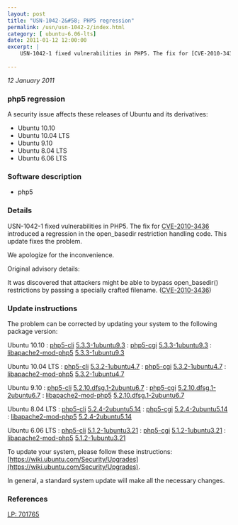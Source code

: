 ```yaml
---
layout: post
title: "USN-1042-2&#58; PHP5 regression"
permalink: /usn/usn-1042-2/index.html
category: [ ubuntu-6.06-lts]
date: 2011-01-12 12:00:00
excerpt: |
    USN-1042-1 fixed vulnerabilities in PHP5. The fix for [CVE-2010-3436](http://people.ubuntu.com/~ubuntu-security/cve/CVE-2010-3436) introduced a regression in the open_basedir restriction handling code. This update fixes the problem.
    
--- 
```

 
 

*12 January 2011*

### php5 regression

A security issue affects these releases of Ubuntu and its derivatives:

* Ubuntu 10.10
* Ubuntu 10.04 LTS
* Ubuntu 9.10
* Ubuntu 8.04 LTS
* Ubuntu 6.06 LTS

### Software description

* php5 

### Details

USN-1042-1 fixed vulnerabilities in PHP5. The fix for [CVE-2010-3436](http://people.ubuntu.com/~ubuntu-security/cve/CVE-2010-3436) introduced a regression in the open_basedir restriction handling code. This update fixes the problem.

We apologize for the inconvenience.

Original advisory details:

 It was discovered that attackers might be able to bypass open_basedir() restrictions by passing a specially crafted filename. ([CVE-2010-3436](http://people.ubuntu.com/~ubuntu-security/cve/CVE-2010-3436)) 

### Update instructions

The problem can be corrected by updating your system to the following package version:

Ubuntu 10.10
 : [php5-cli](https://launchpad.net/ubuntu/+source/php5) <span> [5.3.3-1ubuntu9.3](https://launchpad.net/ubuntu/+source/php5/5.3.3-1ubuntu9.3) </span> 
 : [php5-cgi](https://launchpad.net/ubuntu/+source/php5) <span> [5.3.3-1ubuntu9.3](https://launchpad.net/ubuntu/+source/php5/5.3.3-1ubuntu9.3) </span> 
 : [libapache2-mod-php5](https://launchpad.net/ubuntu/+source/php5) <span> [5.3.3-1ubuntu9.3](https://launchpad.net/ubuntu/+source/php5/5.3.3-1ubuntu9.3) </span> 

Ubuntu 10.04 LTS
 : [php5-cli](https://launchpad.net/ubuntu/+source/php5) <span> [5.3.2-1ubuntu4.7](https://launchpad.net/ubuntu/+source/php5/5.3.2-1ubuntu4.7) </span> 
 : [php5-cgi](https://launchpad.net/ubuntu/+source/php5) <span> [5.3.2-1ubuntu4.7](https://launchpad.net/ubuntu/+source/php5/5.3.2-1ubuntu4.7) </span> 
 : [libapache2-mod-php5](https://launchpad.net/ubuntu/+source/php5) <span> [5.3.2-1ubuntu4.7](https://launchpad.net/ubuntu/+source/php5/5.3.2-1ubuntu4.7) </span> 

Ubuntu 9.10
 : [php5-cli](https://launchpad.net/ubuntu/+source/php5) <span> [5.2.10.dfsg.1-2ubuntu6.7](https://launchpad.net/ubuntu/+source/php5/5.2.10.dfsg.1-2ubuntu6.7) </span> 
 : [php5-cgi](https://launchpad.net/ubuntu/+source/php5) <span> [5.2.10.dfsg.1-2ubuntu6.7](https://launchpad.net/ubuntu/+source/php5/5.2.10.dfsg.1-2ubuntu6.7) </span> 
 : [libapache2-mod-php5](https://launchpad.net/ubuntu/+source/php5) <span> [5.2.10.dfsg.1-2ubuntu6.7](https://launchpad.net/ubuntu/+source/php5/5.2.10.dfsg.1-2ubuntu6.7) </span> 

Ubuntu 8.04 LTS
 : [php5-cli](https://launchpad.net/ubuntu/+source/php5) <span> [5.2.4-2ubuntu5.14](https://launchpad.net/ubuntu/+source/php5/5.2.4-2ubuntu5.14) </span> 
 : [php5-cgi](https://launchpad.net/ubuntu/+source/php5) <span> [5.2.4-2ubuntu5.14](https://launchpad.net/ubuntu/+source/php5/5.2.4-2ubuntu5.14) </span> 
 : [libapache2-mod-php5](https://launchpad.net/ubuntu/+source/php5) <span> [5.2.4-2ubuntu5.14](https://launchpad.net/ubuntu/+source/php5/5.2.4-2ubuntu5.14) </span> 

Ubuntu 6.06 LTS
 : [php5-cli](https://launchpad.net/ubuntu/+source/php5) <span> [5.1.2-1ubuntu3.21](https://launchpad.net/ubuntu/+source/php5/5.1.2-1ubuntu3.21) </span> 
 : [php5-cgi](https://launchpad.net/ubuntu/+source/php5) <span> [5.1.2-1ubuntu3.21](https://launchpad.net/ubuntu/+source/php5/5.1.2-1ubuntu3.21) </span> 
 : [libapache2-mod-php5](https://launchpad.net/ubuntu/+source/php5) <span> [5.1.2-1ubuntu3.21](https://launchpad.net/ubuntu/+source/php5/5.1.2-1ubuntu3.21) </span> 

To update your system, please follow these instructions: [https://wiki.ubuntu.com/Security/Upgrades](https://wiki.ubuntu.com/Security/Upgrades).

In general, a standard system update will make all the necessary changes. 

### References

 
 [LP: 701765](https://launchpad.net/bugs/701765)
 

